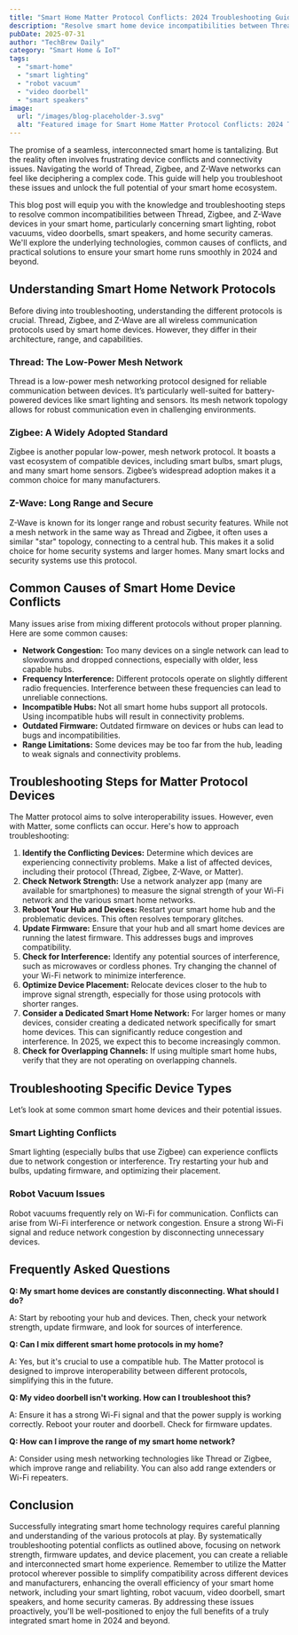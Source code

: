 ```yaml
---
title: "Smart Home Matter Protocol Conflicts: 2024 Troubleshooting Guide"
description: "Resolve smart home device incompatibilities between Thread, Zigbee & Z-Wave networks.  Fix conflicts with your smart lighting, robot vacuum, and video doorbell. Learn how to seamlessly integrate your devices today!"
pubDate: 2025-07-31
author: "TechBrew Daily"
category: "Smart Home & IoT"
tags:
  - "smart-home"
  - "smart lighting"
  - "robot vacuum"
  - "video doorbell"
  - "smart speakers"
image:
  url: "/images/blog-placeholder-3.svg"
  alt: "Featured image for Smart Home Matter Protocol Conflicts: 2024 Troubleshooting Guide"
---
```


The promise of a seamless, interconnected smart home is tantalizing. But the reality often involves frustrating device conflicts and connectivity issues.  Navigating the world of Thread, Zigbee, and Z-Wave networks can feel like deciphering a complex code.  This guide will help you troubleshoot these issues and unlock the full potential of your smart home ecosystem.


This blog post will equip you with the knowledge and troubleshooting steps to resolve common incompatibilities between Thread, Zigbee, and Z-Wave devices in your smart home, particularly concerning smart lighting, robot vacuums, video doorbells, smart speakers, and home security cameras.  We'll explore the underlying technologies, common causes of conflicts, and practical solutions to ensure your smart home runs smoothly in 2024 and beyond.


## Understanding Smart Home Network Protocols

Before diving into troubleshooting, understanding the different protocols is crucial.  Thread, Zigbee, and Z-Wave are all wireless communication protocols used by smart home devices.  However, they differ in their architecture, range, and capabilities.

### Thread: The Low-Power Mesh Network

Thread is a low-power mesh networking protocol designed for reliable communication between devices.  It’s particularly well-suited for battery-powered devices like smart lighting and sensors. Its mesh network topology allows for robust communication even in challenging environments.

### Zigbee: A Widely Adopted Standard

Zigbee is another popular low-power, mesh network protocol.  It boasts a vast ecosystem of compatible devices, including smart bulbs, smart plugs, and many smart home sensors.  Zigbee’s widespread adoption makes it a common choice for many manufacturers.

### Z-Wave: Long Range and Secure

Z-Wave is known for its longer range and robust security features.  While not a mesh network in the same way as Thread and Zigbee, it often uses a similar "star" topology, connecting to a central hub.  This makes it a solid choice for home security systems and larger homes.  Many smart locks and security systems use this protocol.


## Common Causes of Smart Home Device Conflicts

Many issues arise from mixing different protocols without proper planning.  Here are some common causes:

* **Network Congestion:** Too many devices on a single network can lead to slowdowns and dropped connections, especially with older, less capable hubs.
* **Frequency Interference:** Different protocols operate on slightly different radio frequencies.  Interference between these frequencies can lead to unreliable connections.
* **Incompatible Hubs:** Not all smart home hubs support all protocols. Using incompatible hubs will result in connectivity problems.
* **Outdated Firmware:** Outdated firmware on devices or hubs can lead to bugs and incompatibilities.
* **Range Limitations:** Some devices may be too far from the hub, leading to weak signals and connectivity problems.


## Troubleshooting Steps for Matter Protocol Devices

The Matter protocol aims to solve interoperability issues.  However, even with Matter, some conflicts can occur.  Here's how to approach troubleshooting:

1. **Identify the Conflicting Devices:** Determine which devices are experiencing connectivity problems.  Make a list of affected devices, including their protocol (Thread, Zigbee, Z-Wave, or Matter).
2. **Check Network Strength:** Use a network analyzer app (many are available for smartphones) to measure the signal strength of your Wi-Fi network and the various smart home networks.
3. **Reboot Your Hub and Devices:** Restart your smart home hub and the problematic devices. This often resolves temporary glitches.
4. **Update Firmware:** Ensure that your hub and all smart home devices are running the latest firmware.  This addresses bugs and improves compatibility.
5. **Check for Interference:** Identify any potential sources of interference, such as microwaves or cordless phones.  Try changing the channel of your Wi-Fi network to minimize interference.
6. **Optimize Device Placement:** Relocate devices closer to the hub to improve signal strength, especially for those using protocols with shorter ranges.
7. **Consider a Dedicated Smart Home Network:** For larger homes or many devices, consider creating a dedicated network specifically for smart home devices.  This can significantly reduce congestion and interference.  In 2025, we expect this to become increasingly common.
8. **Check for Overlapping Channels:** If using multiple smart home hubs, verify that they are not operating on overlapping channels.


## Troubleshooting Specific Device Types

Let’s look at some common smart home devices and their potential issues.

### Smart Lighting Conflicts

Smart lighting (especially bulbs that use Zigbee) can experience conflicts due to network congestion or interference.  Try restarting your hub and bulbs, updating firmware, and optimizing their placement.

### Robot Vacuum Issues

Robot vacuums frequently rely on Wi-Fi for communication.  Conflicts can arise from Wi-Fi interference or network congestion.  Ensure a strong Wi-Fi signal and reduce network congestion by disconnecting unnecessary devices.


## Frequently Asked Questions

**Q: My smart home devices are constantly disconnecting. What should I do?**

A: Start by rebooting your hub and devices.  Then, check your network strength, update firmware, and look for sources of interference.

**Q: Can I mix different smart home protocols in my home?**

A: Yes, but it's crucial to use a compatible hub.  The Matter protocol is designed to improve interoperability between different protocols, simplifying this in the future.

**Q: My video doorbell isn't working. How can I troubleshoot this?**

A: Ensure it has a strong Wi-Fi signal and that the power supply is working correctly.  Reboot your router and doorbell.  Check for firmware updates.

**Q: How can I improve the range of my smart home network?**

A:  Consider using mesh networking technologies like Thread or Zigbee, which improve range and reliability.  You can also add range extenders or Wi-Fi repeaters.



## Conclusion

Successfully integrating smart home technology requires careful planning and understanding of the various protocols at play. By systematically troubleshooting potential conflicts as outlined above, focusing on network strength, firmware updates, and device placement, you can create a reliable and interconnected smart home experience.  Remember to utilize the Matter protocol wherever possible to simplify compatibility across different devices and manufacturers, enhancing the overall efficiency of your smart home network, including your smart lighting, robot vacuum, video doorbell, smart speakers, and home security cameras.  By addressing these issues proactively, you'll be well-positioned to enjoy the full benefits of a truly integrated smart home in 2024 and beyond.